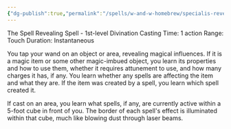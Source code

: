 ```yaml
---
{"dg-publish":true,"permalink":"/spells/w-and-w-homebrew/specialis-revelio/"}
---
```


The Spell Revealing Spell - 1st-level Divination
Casting Time: 1 action
Range: Touch
Duration: Instantaneous

You tap your wand on an object or area, revealing magical influences. If it is a magic item or some other magic-imbued object, you learn its properties and how to use them, whether it requires attunement to use, and how many charges it has, if any. You learn whether any spells are affecting the item and what they are. If the item was created by a spell, you learn which spell created it.

If cast on an area, you learn what spells, if any, are currently active within a 5-foot cube in front of you. The border of each spell's effect is illuminated within that cube, much like blowing dust through laser beams.